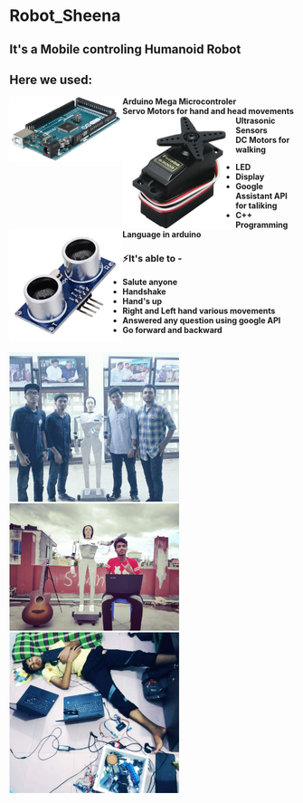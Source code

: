 # Robot_Sheena


## **It's a Mobile controling Humanoid Robot**

## Here we used:
**Arduino Mega Microcontroler** 
<img align="left" width="200" src="pic/arduino.png" />
<br/>
**Servo Motors for hand and head movements**
<img align="left" width="200" src="pic/servo.jpg" />
<br/>
**Ultrasonic Sensors**
<img align="left" width="200" src="pic/ultrasonic.jpg" />
<br/>
**DC Motors for walking**
<img align="left" width="00" src="pic/dcmotor.jpg" />
<br/>
* **LED**
* **Display**
* **Google Assistant API for taliking**
* **C++ Programming Language in arduino**

### ⚡It's able to - 
* **Salute anyone**
* **Handshake** 
* **Hand's up**
* **Right and Left hand various movements**
* **Answered any question using google API**
* **Go forward and backward**


<br/>
<img width="300" src="pic/all.JPG" />

<img width="300" src="pic/me.jpg" />

<img width="300" src="pic/sleep.JPG" />
<br/>
